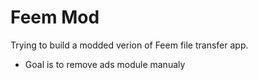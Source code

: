 # Feem Mod

Trying to build a modded verion of Feem file transfer app.

- Goal is to remove ads module manualy